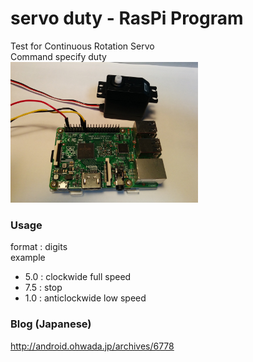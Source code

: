 # servo duty - RasPi Program

Test for Continuous Rotation Servo <br/>
Command specify duty <br>
<img src="https://github.com/FabLabKannai/SumobotJr/blob/master/docs/images/raspi_servo.jpg" width="300" /> <br/>

### Usage
format : digits <br>
example <br>
- 5.0 : clockwide full speed <br>
- 7.5 : stop <br>
- 1.0 : anticlockwide low speed <br>

### Blog (Japanese)
http://android.ohwada.jp/archives/6778
